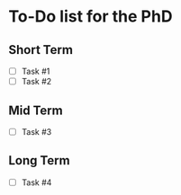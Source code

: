 # To-Do list for the PhD

## Short Term

- [ ] Task #1
- [ ] Task #2

## Mid Term

- [ ] Task #3

## Long Term

- [ ] Task #4
